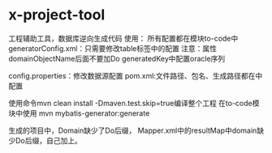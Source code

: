 # x-project-tool

工程辅助工具，数据库逆向生成代码
使用：
所有配置都在模块to-code中
generatorConfig.xml：只需要修改table标签中的配置
注意：属性domainObjectName后面不要加Do
generatedKey中配置oracle序列

config.properties：修改数据源配置
pom.xml:文件路径、包名、生成路径都在中配置

使用命令mvn clean install -Dmaven.test.skip=true编译整个工程
在to-code模块中使用 mvn mybatis-generator:generate 

生成的项目中，Domain缺少了Do后缀，
Mapper.xml中的resultMap中domain缺少Do后缀，自己加上。